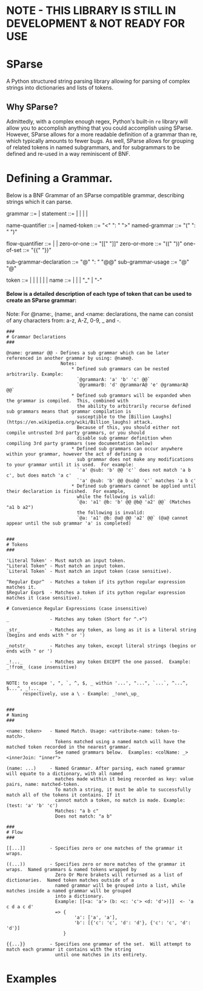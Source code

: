 # NOTE - THIS LIBRARY IS STILL IN DEVELOPMENT & NOT READY FOR USE

# SParse
A Python structured string parsing library allowing for parsing of complex strings into dictionaries and lists of tokens.

## Why SParse?
Admittedly, with a complex enough regex, Python's built-in `re` library will allow you to accomplish anything that you could accomplish using SParse.  However, SParse allows for a more readable definition of a grammar than re, which typically amounts to fewer bugs.  As well, SParse allows for grouping of related tokens in named subgrammars, and for subgrammars to be defined and re-used in a way reminiscent of BNF.

# Defining a Grammar.
Below is a BNF Grammar of an SParse compatible grammar, describing strings which it can parse.

grammar ::= <statement> | <statement> <grammar>
statement ::= <token> | <name-quantifier> | <flow-quantifier> | <sub-grammar-declaration> | <sub-grammar-usage>

name-quantifier ::= <named-token> | <named-grammar>
named-token ::= "<" <name> ": " <token> ">"
named-grammar ::= "(" <name> ": " <grammar> ")"

flow-quantifier ::= <zero-or-one> | <zero-or-more> | <one-of-set>
zero-or-one ::= "[[" <grammar> "]]"
zero-or-more ::= "((" <grammar> "))"
one-of-set ::= "{{" <grammar> "}}"

sub-grammar-declaration ::= "@" <name> ": " <grammar> "@@"
sub-grammar-usage ::= "@" <name> "@"

token ::= <literal> | <literal-case-insensitive> | <regex> | <all> | <str> | <not-str> | <not-token>
name ::= <number> | <uppercase letter> | <lowercase letter> | "_" | "-"


#### Below is a detailed description of each type of token that can be used to create an SParse grammar:

Note: For @name:, (name:, and <name: declarations, the name can consist of any characters from: a-z, A-Z, 0-9, _ and -.

    ###
    # Grammar Declarations
    ###

    @name: grammar @@ - Defines a sub grammar which can be later referenced in another grammar by using: @name@.
                        Notes:
                            * Defined sub grammars can be nested arbitrarily. Example:
                              `@grammarA: 'a' 'b' 'c' @@`
                              `@grammarB: 'd' @grammarA@ 'e' @grammarA@ @@`
                            * Defined sub grammars will be expanded when the grammar is compiled.  This, combined with
                              the ability to arbitrarily recurse defined sub grammars means that grammar compilation is
                              susceptible to the [Billion Laughs](https://en.wikipedia.org/wiki/Billion_laughs) attack.
                              Because of this, you should either not compile untrusted 3rd party grammars, or you should
                              disable sub grammar definition when compiling 3rd party grammars (see documentation below)
                            * Defined sub grammars can occur anywhere within your grammar, however the act of defining a
                              sub grammar does not make any modifications to your grammar until it is used.  For example:
                              `'a' @sub: 'b' @@ 'c'` does not match 'a b c', but does match 'a c'
                              `'a' @sub: 'b' @@ @sub@ 'c'` matches 'a b c'
                            * Defined sub grammars cannot be applied until their declaration is finished.  For example,
                              while the following is valid:
                              `@a: 'a1' @b: 'b' @@ @b@ 'a2' @@` (Matches "a1 b a2")
                              the following is invalid:
                              `@a: 'a1' @b: @a@ @@ 'a2' @@` (@a@ cannot appear until the sub grammar 'a' is completed)


    ###
    # Tokens
    ###

    'Literal Token' - Must match an input token.
    "Literal Token" - Must match an input token.
    `Literal Token` - Must match an input token (case sensitive).

    ^Regular Expr^  - Matches a token if its python regular expression matches it.
    $Regular Expr$  - Matches a token if its python regular expression matches it (case sensitive).

    # Convenience Regular Expressions (case insensitive)

    _               - Matches any token (Short for ^.+^)

    _str_           - Matches any token, as long as it is a literal string (begins and ends with " or ')

    _notstr_        - Matches any token, except literal strings (begins or ends with " or ')

    _!..._          - Matches any token EXCEPT the one passed.  Example: _!from_ (case insensitive)


    NOTE: to escape ', ", `, ^, $, _ within '...', "...", `...`, ^...^, $...^, _!..._
          respectively, use a \ - Example: _!one\_up_


    ###
    # Naming
    ###

    <name: token>   - Named Match. Usage: <attribute-name: token-to-match>.
                      Tokens matched using a named match will have the matched token recorded in the nearest grammar.
                      See named grammars below.  Examples: <colName: _> <innerJoin: "inner">

    (name: ...)     - Named Grammar. After parsing, each named grammar will equate to a dictionary, with all named
                      matches made within it being recorded as key: value pairs, name: matched-token.
                      To match a string, it must be able to successfully match all of the tokens it contains. If it
                      cannot match a token, no match is made. Example: (test: 'a' 'b' 'c')
                      Matches: "a b c"
                      Does not match: "a b"

    ###
    # Flow
    ###

    [[...]]         - Specifies zero or one matches of the grammar it wraps.

    ((...))         - Specifies zero or more matches of the grammar it wraps.  Named grammars & named tokens wrapped by
                      Zero Or More brakets will returned as a list of dictionaries.  Named token matches outside of a
                      named grammar will be grouped into a list, while matches inside a named grammar will be grouped
                      into a dictionary.
                      Example: [[<a: 'a'> (b: <c: 'c'> <d: 'd'>)]]  <- 'a c d a c d'
                      => {
                             'a': ['a', 'a'],
                             'b': [{'c': 'c', 'd': 'd'}, {'c': 'c', 'd': 'd'}]
                         }

    {{...}}         - Specifies one grammar of the set.  Will attempt to match each grammar it contains with the string
                      until one matches in its entirety.

# Examples
